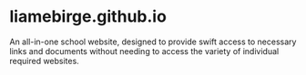 # liamebirge.github.io
An all-in-one school website, designed to provide swift access to necessary links and documents without needing to access the variety of individual required websites.
